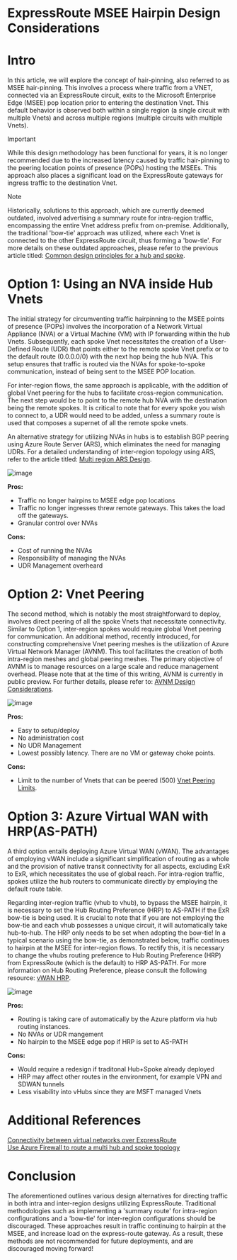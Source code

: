 # ExpressRoute MSEE Hairpin Design Considerations

# Intro
In this article, we will explore the concept of hair-pinning, also referred to as MSEE hair-pinning. This involves a process where traffic from a VNET, connected via an ExpressRoute circuit, exits to the Microsoft Enterprise Edge (MSEE) pop location prior to entering the destination Vnet. This default behavior is observed both within a single region (a single circuit with multiple Vnets) and across multiple regions (multiple circuits with multiple Vnets).

> [!Important]
>While this design methodology has been functional for years, it is no longer recommended due to the increased latency caused by traffic hair-pinning to the peering location points of presence (POPs) hosting the MSEEs. This approach also places a significant load on the ExpressRoute gateways for ingress traffic to the destination Vnet.

> [!NOTE]
>Historically, solutions to this approach, which are currently deemed outdated, involved advertising a summary route for intra-region traffic, encompassing the entire Vnet address prefix from on-premise. Additionally, the traditional 'bow-tie' approach was utilized, where each Vnet is connected to the other ExpressRoute circuit, thus forming a 'bow-tie'. For more details on these outdated approaches, please refer to the previous article titled: [Common design principles for a hub and spoke](https://github.com/narayankumargupta/Common-Design-Principles-for-a-Hub-and-Spoke-VNET-Archiecture). 

# Option 1: Using an NVA inside Hub Vnets
The initial strategy for circumventing traffic hairpinning to the MSEE points of presence (POPs) involves the incorporation of a Network Virtual Appliance (NVA) or a Virtual Machine (VM) with IP forwarding within the hub Vnets. Subsequently, each spoke Vnet necessitates the creation of a User-Defined Route (UDR) that points either to the remote spoke Vnet prefix or to the default route (0.0.0.0/0) with the next hop being the hub NVA. This setup ensures that traffic is routed via the NVAs for spoke-to-spoke communication, instead of being sent to the MSEE POP location.

For inter-region flows, the same approach is applicable, with the addition of global Vnet peering for the hubs to facilitate cross-region communication. The next step would be to point to the remote hub NVA with the destination being the remote spokes. It is critical to note that for every spoke you wish to connect to, a UDR would need to be added, unless a summary route is used that composes a supernet of all the remote spoke vnets.

An alternative strategy for utilizing NVAs in hubs is to establish BGP peering using Azure Route Server (ARS), which eliminates the need for managing UDRs. For a detailed understanding of inter-region topology using ARS, refer to the article titled: [Multi region ARS Design](https://learn.microsoft.com/en-us/azure/route-server/multiregion#topology).

![image](https://github.com/adtork/MSEE-Hairpin-Design-Considerations/assets/55964102/74a9f81e-72cb-4fb5-996f-554182cae8c3)

**Pros:**
 - Traffic no longer hairpins to MSEE edge pop locations
 - Traffic no longer ingresses threw remote gateways. This takes the load off the gateways. 
 - Granular control over NVAs

**Cons:**
 - Cost of running the NVAs
 - Responsibility of managing the NVAs
 - UDR Management overheard

# Option 2: Vnet Peering
The second method, which is notably the most straightforward to deploy, involves direct peering of all the spoke Vnets that necessitate connectivity. Similar to Option 1, inter-region spokes would require global Vnet peering for communication. An additional method, recently introduced, for constructing comprehensive Vnet peering meshes is the utilization of Azure Virtual Network Manager (AVNM). This tool facilitates the creation of both intra-region meshes and global peering meshes. The primary objective of AVNM is to manage resources on a large scale and reduce management overhead. Please note that at the time of this writing, AVNM is currently in public preview. For further details, please refer to: [AVNM Design Considerations](https://learn.microsoft.com/en-us/azure/virtual-network-manager/overview). 

![image](https://github.com/adtork/MSEE-Hairpin-Design-Considerations/assets/55964102/8ec123ce-5361-40d4-b6cf-78377ec2f8d9)

**Pros:**
 - Easy to setup/deploy
 - No administration cost
 - No UDR Management
 - Lowest possibly latency. There are no VM or gateway choke points. 

**Cons:**

- Limit to the number of Vnets that can be peered (500)
[Vnet Peering Limits](https://learn.microsoft.com/en-us/azure/azure-resource-manager/management/azure-subscription-service-limits#azure-resource-manager-virtual-networking-limits).

# Option 3: Azure Virtual WAN with HRP(AS-PATH)
A third option entails deploying Azure Virtual WAN (vWAN). The advantages of employing vWAN include a significant simplification of routing as a whole and the provision of native transit connectivity for all aspects, excluding ExR to ExR, which necessitates the use of global reach. For intra-region traffic, spokes utilize the hub routers to communicate directly by employing the default route table.

Regarding inter-region traffic (vhub to vhub), to bypass the MSEE hairpin, it is necessary to set the Hub Routing Preference (HRP) to AS-PATH if the ExR bow-tie is being used. It is crucial to note that if you are not employing the bow-tie and each vhub possesses a unique circuit, it will automatically take hub-to-hub. The HRP only needs to be set when adopting the bow-tie! In a typical scenario using the bow-tie, as demonstrated below, traffic continues to hairpin at the MSEE for inter-region flows. To rectify this, it is necessary to change the vhubs routing preference to Hub Routing Preference (HRP) from ExpressRoute (which is the default) to HRP AS-PATH. For more information on Hub Routing Preference, please consult the following resource: [vWAN HRP](https://learn.microsoft.com/en-us/azure/virtual-wan/about-virtual-hub-routing-preference).

![image](https://github.com/adtork/MSEE-Hairpin-Design-Considerations/assets/55964102/e9eb5596-82a1-4721-9029-3c393f862727)


**Pros:**

 - Routing is taking care of automatically by the Azure platform via hub routing instances.
 - No NVAs or UDR mangement
 - No hairpin to the MSEE edge pop if HRP is set to AS-PATH

**Cons:**

 - Would require a redesign if traditonal Hub+Spoke already deployed
 - HRP may affect other routes in the environment, for example VPN and SDWAN tunnels
 - Less visability into vHubs since they are MSFT managed Vnets

# Additional References
[Connectivity between virtual networks over ExpressRoute](https://learn.microsoft.com/en-us/azure/expressroute/virtual-network-connectivity-guidance)
<br>
[Use Azure Firewall to route a multi hub and spoke topology](https://learn.microsoft.com/en-us/azure/firewall/firewall-multi-hub-spoke)

# Conclusion
The aforementioned outlines various design alternatives for directing traffic in both intra and inter-region designs utilizing ExpressRoute. Traditional methodologies such as implementing a 'summary route' for intra-region configurations and a 'bow-tie' for inter-region configurations should be discouraged. These approaches result in traffic continuing to hairpin at the MSEE, and increase load on the express-route gateway. As a result, these methods are not recommended for future deployments, and are discouraged moving forward! 





